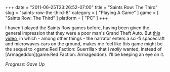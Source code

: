 +++
date = "2011-06-25T23:26:52-07:00"
title = "Saints Row: The Third"
slug = "saints-row-the-third-8"
category = [ "Playing A Game" ]
game = [ "Saints Row: The Third" ]
platform = [ "PC" ]
+++

I haven't played the Saints Row games before, having been given the general impression that they were a poor man's Grand Theft Auto.  But <a href="http://www.joystiq.com/2011/06/24/saints-row-the-third-dev-walkthrough-introduces-faces-to-the-pa/">this video</a>, in which - among other things - the narrator enters a sci-fi spacecraft and microwaves cars on the ground, makes me feel like <i>this</i> game might be the sequel to <game:Red Faction: Guerrilla> that I <i>really</i> wanted, instead of [Armageddon](game:Red Faction: Armageddon).  I'll be keeping an eye on it.

<i>Progress: Gave Up</i>